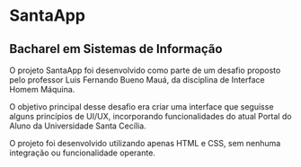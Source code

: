 # SantaApp

## Bacharel em Sistemas de Informação

O projeto SantaApp foi desenvolvido como parte de um desafio proposto pelo professor Luis Fernando Bueno Mauá, da disciplina de Interface Homem Máquina.

O objetivo principal desse desafio era criar uma interface que seguisse alguns princípios de UI/UX, incorporando funcionalidades do atual Portal do Aluno da Universidade Santa Cecília.

O projeto foi desenvolvido utilizando apenas HTML e CSS, sem nenhuma integração ou funcionalidade operante.
